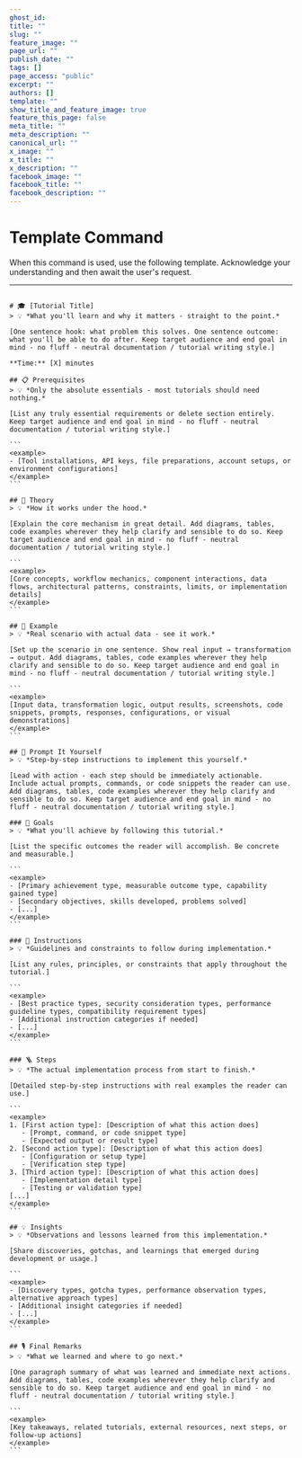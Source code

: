 ```yaml
---
ghost_id: 
title: ""
slug: ""
feature_image: ""
page_url: ""
publish_date: ""
tags: []
page_access: "public"
excerpt: ""
authors: []
template: ""
show_title_and_feature_image: true
feature_this_page: false
meta_title: ""
meta_description: ""
canonical_url: ""
x_image: ""
x_title: ""
x_description: ""
facebook_image: ""
facebook_title: ""
facebook_description: ""
---
```

# Template Command

When this command is used, use the following template. Acknowledge your understanding and then await the user's request.

---

````````````

# 🎓 [Tutorial Title]
> 💡 *What you'll learn and why it matters - straight to the point.*

[One sentence hook: what problem this solves. One sentence outcome: what you'll be able to do after. Keep target audience and end goal in mind - no fluff - neutral documentation / tutorial writing style.]

**Time:** [X] minutes

## 📋 Prerequisites
> 💡 *Only the absolute essentials - most tutorials should need nothing.*

[List any truly essential requirements or delete section entirely. Keep target audience and end goal in mind - no fluff - neutral documentation / tutorial writing style.]

```
<example>
- [Tool installations, API keys, file preparations, account setups, or environment configurations]
</example>
```

## 🧠 Theory
> 💡 *How it works under the hood.*

[Explain the core mechanism in great detail. Add diagrams, tables, code examples wherever they help clarify and sensible to do so. Keep target audience and end goal in mind - no fluff - neutral documentation / tutorial writing style.]

```
<example>
[Core concepts, workflow mechanics, component interactions, data flows, architectural patterns, constraints, limits, or implementation details]
</example>
```

## 🎯 Example
> 💡 *Real scenario with actual data - see it work.*

[Set up the scenario in one sentence. Show real input → transformation → output. Add diagrams, tables, code examples wherever they help clarify and sensible to do so. Keep target audience and end goal in mind - no fluff - neutral documentation / tutorial writing style.]

```
<example>
[Input data, transformation logic, output results, screenshots, code snippets, prompts, responses, configurations, or visual demonstrations]
</example>
```

## 🚶 Prompt It Yourself
> 💡 *Step-by-step instructions to implement this yourself.*

[Lead with action - each step should be immediately actionable. Include actual prompts, commands, or code snippets the reader can use. Add diagrams, tables, code examples wherever they help clarify and sensible to do so. Keep target audience and end goal in mind - no fluff - neutral documentation / tutorial writing style.]

### 🎯 Goals
> 💡 *What you'll achieve by following this tutorial.*

[List the specific outcomes the reader will accomplish. Be concrete and measurable.]

```
<example>
- [Primary achievement type, measurable outcome type, capability gained type]
- [Secondary objectives, skills developed, problems solved]
- [...]
</example>
```

### 📏 Instructions
> 💡 *Guidelines and constraints to follow during implementation.*

[List any rules, principles, or constraints that apply throughout the tutorial.]

```
<example>
- [Best practice types, security consideration types, performance guideline types, compatibility requirement types]
- [Additional instruction categories if needed]
- [...]
</example>
```

### 🪜 Steps
> 💡 *The actual implementation process from start to finish.*

[Detailed step-by-step instructions with real examples the reader can use.]

```
<example>
1. [First action type]: [Description of what this action does]
   - [Prompt, command, or code snippet type]
   - [Expected output or result type]
2. [Second action type]: [Description of what this action does]
   - [Configuration or setup type]
   - [Verification step type]
3. [Third action type]: [Description of what this action does]
   - [Implementation detail type]
   - [Testing or validation type]
[...]
</example>
```

## 💡 Insights
> 💡 *Observations and lessons learned from this implementation.*

[Share discoveries, gotchas, and learnings that emerged during development or usage.]

```
<example>
- [Discovery types, gotcha types, performance observation types, alternative approach types]
- [Additional insight categories if needed]
- [...]
</example>
```

## 🎙️ Final Remarks
> 💡 *What we learned and where to go next.*

[One paragraph summary of what was learned and immediate next actions. Add diagrams, tables, code examples wherever they help clarify and sensible to do so. Keep target audience and end goal in mind - no fluff - neutral documentation / tutorial writing style.]

```
<example>
[Key takeaways, related tutorials, external resources, next steps, or follow-up actions]
</example>
```
````````````
